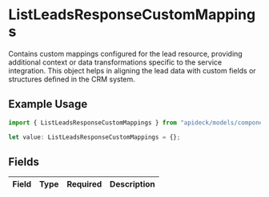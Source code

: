 # ListLeadsResponseCustomMappings

Contains custom mappings configured for the lead resource, providing additional context or data transformations specific to the service integration. This object helps in aligning the lead data with custom fields or structures defined in the CRM system.

## Example Usage

```typescript
import { ListLeadsResponseCustomMappings } from "apideck/models/components";

let value: ListLeadsResponseCustomMappings = {};
```

## Fields

| Field       | Type        | Required    | Description |
| ----------- | ----------- | ----------- | ----------- |